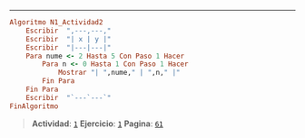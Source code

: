 ---
```ruby
Algoritmo N1_Actividad2
	Escribir  ",---,---,"
	Escribir  "| x | y |"
	Escribir  "|---|---|"
	Para nume <- 2 Hasta 5 Con Paso 1 Hacer
		Para n <- 0 Hasta 1 Con Paso 1 Hacer
			Mostrar "| ",nume," | ",n," |"
		Fin Para
	Fin Para
	Escribir  "`---`---`"
FinAlgoritmo
```
> **Actividad**: [`1`]()
**Ejercicio**: [`1`]()
**Pagina**: [` 61 `]()
